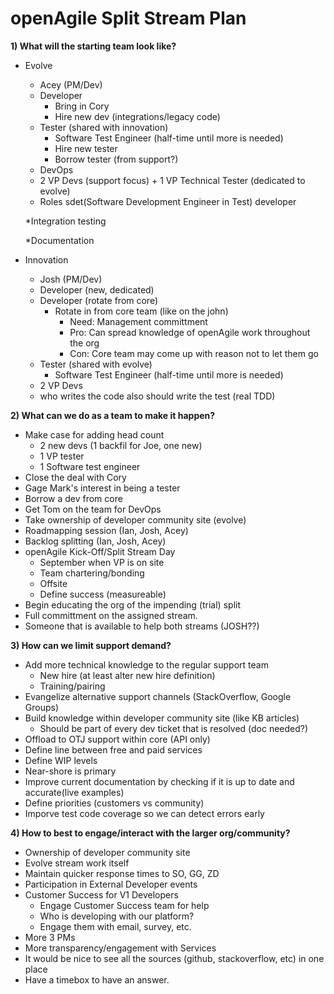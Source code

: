 # openAgile Split Stream Plan

**1) What will the starting team look like?**  

* Evolve
	* Acey (PM/Dev)
	* Developer
		* Bring in Cory
		* Hire new dev (integrations/legacy code)
	* Tester (shared with innovation)
		* Software Test Engineer (half-time until more is needed)
		* Hire new tester
		* Borrow tester (from support?)
	* DevOps
	* 2 VP Devs (support focus) + 1 VP Technical Tester (dedicated to evolve)
	* Roles
		sdet(Software Development Engineer in Test)
	 	developer
	 
	 *Integration testing
	 
	 *Documentation

* Innovation
	* Josh (PM/Dev)
	* Developer (new, dedicated)
	* Developer (rotate from core)
		* Rotate in from core team (like on the john)
			* Need: Management committment
			* Pro: Can spread knowledge of openAgile work throughout the org
			* Con: Core team may come up with reason not to let them go
	* Tester (shared with evolve)
		* Software Test Engineer (half-time until more is needed) 
	* 2 VP Devs
	* who writes the code also should write the test (real TDD)


**2) What can we do as a team to make it happen?**  

* Make case for adding head count
	* 2 new devs (1 backfil for Joe, one new)
	* 1 VP tester
	* 1 Software test engineer
* Close the deal with Cory
* Gage Mark's interest in being a tester
* Borrow a dev from core
* Get Tom on the team for DevOps
* Take ownership of developer community site (evolve)
* Roadmapping session (Ian, Josh, Acey)
* Backlog splitting (Ian, Josh, Acey)
* openAgile Kick-Off/Split Stream Day
	* September when VP is on site
	* Team chartering/bonding
	* Offsite
	* Define success (measureable)
* Begin educating the org of the impending (trial) split
* Full committment on the assigned stream.
* Someone that is available to help both streams (JOSH??)

**3) How can we limit support demand?**  

* Add more technical knowledge to the regular support team
	* New hire (at least alter new hire definition)
	* Training/pairing
* Evangelize alternative support channels (StackOverflow, Google Groups)
* Build knowledge within developer community site (like KB articles)
	* Should be part of every dev ticket that is resolved (doc needed?)
* Offload to OTJ support within core (API only)
* Define line between free and paid services
* Define WIP levels
* Near-shore is primary
* Improve current documentation by checking if it is up to date and accurate(live examples)
* Define priorities (customers vs community)
* Imporve test code coverage so we can detect errors early

**4) How to best to engage/interact with the larger org/community?**  

* Ownership of developer community site
* Evolve stream work itself
* Maintain quicker response times to SO, GG, ZD
* Participation in External Developer events
* Customer Success for V1 Developers
	* Engage Customer Success team for help
	* Who is developing with our platform?
	* Engage them with email, survey, etc.
* More 3 PMs
* More transparency/engagement with Services
* It would be nice to see all the sources (github, stackoverflow, etc) in one place
* Have a timebox to have an answer.




